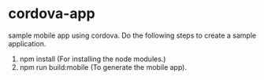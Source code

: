 # cordova-app
sample mobile app using cordova.
Do the following steps to create a sample application.
  1) npm install (For installing the node modules.)
  2) npm run build:mobile (To generate the mobile app).
